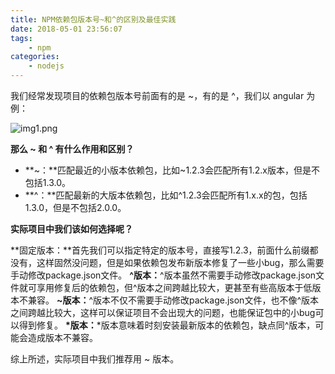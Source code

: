 ```yaml
---
title: NPM依赖包版本号~和^的区别及最佳实践
date: 2018-05-01 23:56:07
tags:
    - npm
categories:
    - nodejs
---
```

我们经常发现项目的依赖包版本号前面有的是 ~，有的是 ^，我们以 angular 为例：

![img1.png](/images/npm-package-version/img1.png)

**那么 ~ 和 ^ 有什么作用和区别？**
* **~：**匹配最近的小版本依赖包，比如~1.2.3会匹配所有1.2.x版本，但是不包括1.3.0。
* **^：**匹配最新的大版本依赖包，比如^1.2.3会匹配所有1.x.x的包，包括1.3.0，但是不包括2.0.0。

**实际项目中我们该如何选择呢？**

**固定版本：**首先我们可以指定特定的版本号，直接写1.2.3，前面什么前缀都没有，这样固然没问题，但是如果依赖包发布新版本修复了一些小bug，那么需要手动修改package.json文件。
**^版本：**^版本虽然不需要手动修改package.json文件就可享用修复后的依赖包，但^版本之间跨越比较大，更甚至有些高版本于低版本不兼容。
**~版本：**^版本不仅不需要手动修改package.json文件，也不像^版本之间跨越比较大，这样可以保证项目不会出现大的问题，也能保证包中的小bug可以得到修复。
**\*版本：**\*版本意味着时刻安装最新版本的依赖包，缺点同^版本，可能会造成版本不兼容。

综上所述，实际项目中我们推荐用 ~ 版本。